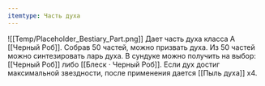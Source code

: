 ```yaml
---
itemtype: Часть духа
---
```

![[Temp/Placeholder_Bestiary_Part.png]]
Дает часть духа класса А [[Черный Роб]]. Собрав 50 частей, можно призвать духа. Из 50 частей можно синтезировать ларь духа. В сундуке можно получить на выбор: [[Черный Роб]] либо [[Блеск · Черный Роб]]. Если дух достиг максимальной звездности, после применения дается [[Пыль духа]] х4.
